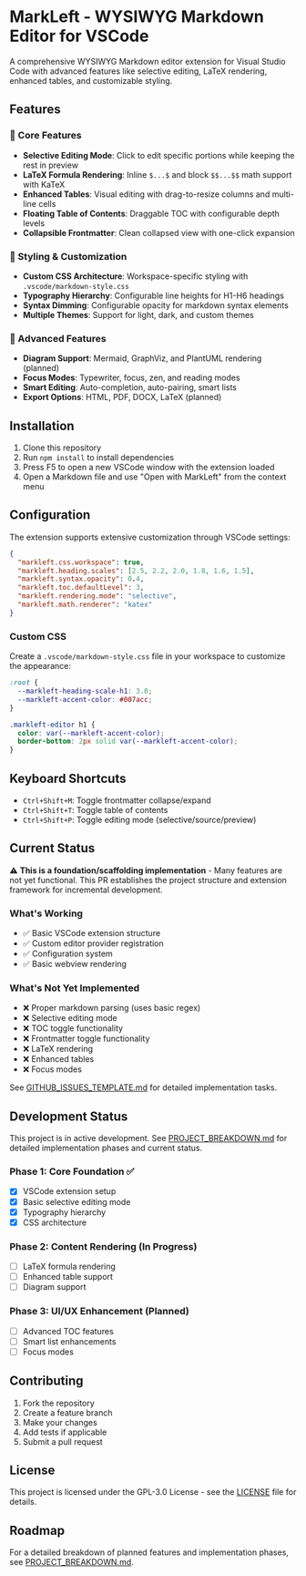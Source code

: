 # MarkLeft - WYSIWYG Markdown Editor for VSCode

A comprehensive WYSIWYG Markdown editor extension for Visual Studio Code with advanced features like selective editing, LaTeX rendering, enhanced tables, and customizable styling.

## Features

### 🎯 Core Features
- **Selective Editing Mode**: Click to edit specific portions while keeping the rest in preview
- **LaTeX Formula Rendering**: Inline `$...$` and block `$$...$$` math support with KaTeX
- **Enhanced Tables**: Visual editing with drag-to-resize columns and multi-line cells
- **Floating Table of Contents**: Draggable TOC with configurable depth levels
- **Collapsible Frontmatter**: Clean collapsed view with one-click expansion

### 🎨 Styling & Customization
- **Custom CSS Architecture**: Workspace-specific styling with `.vscode/markdown-style.css`
- **Typography Hierarchy**: Configurable line heights for H1-H6 headings
- **Syntax Dimming**: Configurable opacity for markdown syntax elements
- **Multiple Themes**: Support for light, dark, and custom themes

### 🚀 Advanced Features
- **Diagram Support**: Mermaid, GraphViz, and PlantUML rendering (planned)
- **Focus Modes**: Typewriter, focus, zen, and reading modes
- **Smart Editing**: Auto-completion, auto-pairing, smart lists
- **Export Options**: HTML, PDF, DOCX, LaTeX (planned)

## Installation

1. Clone this repository
2. Run `npm install` to install dependencies
3. Press F5 to open a new VSCode window with the extension loaded
4. Open a Markdown file and use "Open with MarkLeft" from the context menu

## Configuration

The extension supports extensive customization through VSCode settings:

```json
{
  "markleft.css.workspace": true,
  "markleft.heading.scales": [2.5, 2.2, 2.0, 1.8, 1.6, 1.5],
  "markleft.syntax.opacity": 0.4,
  "markleft.toc.defaultLevel": 3,
  "markleft.rendering.mode": "selective",
  "markleft.math.renderer": "katex"
}
```

### Custom CSS

Create a `.vscode/markdown-style.css` file in your workspace to customize the appearance:

```css
:root {
  --markleft-heading-scale-h1: 3.0;
  --markleft-accent-color: #007acc;
}

.markleft-editor h1 {
  color: var(--markleft-accent-color);
  border-bottom: 2px solid var(--markleft-accent-color);
}
```

## Keyboard Shortcuts

- `Ctrl+Shift+M`: Toggle frontmatter collapse/expand
- `Ctrl+Shift+T`: Toggle table of contents
- `Ctrl+Shift+P`: Toggle editing mode (selective/source/preview)

## Current Status

⚠️ **This is a foundation/scaffolding implementation** - Many features are not yet functional. This PR establishes the project structure and extension framework for incremental development.

### What's Working
- ✅ Basic VSCode extension structure
- ✅ Custom editor provider registration
- ✅ Configuration system
- ✅ Basic webview rendering

### What's Not Yet Implemented
- ❌ Proper markdown parsing (uses basic regex)
- ❌ Selective editing mode
- ❌ TOC toggle functionality
- ❌ Frontmatter toggle functionality
- ❌ LaTeX rendering
- ❌ Enhanced tables
- ❌ Focus modes

See [GITHUB_ISSUES_TEMPLATE.md](./GITHUB_ISSUES_TEMPLATE.md) for detailed implementation tasks.

## Development Status

This project is in active development. See [PROJECT_BREAKDOWN.md](./PROJECT_BREAKDOWN.md) for detailed implementation phases and current status.

### Phase 1: Core Foundation ✅
- [x] VSCode extension setup
- [x] Basic selective editing mode
- [x] Typography hierarchy
- [x] CSS architecture

### Phase 2: Content Rendering (In Progress)
- [ ] LaTeX formula rendering
- [ ] Enhanced table support
- [ ] Diagram support

### Phase 3: UI/UX Enhancement (Planned)
- [ ] Advanced TOC features
- [ ] Smart list enhancements
- [ ] Focus modes

## Contributing

1. Fork the repository
2. Create a feature branch
3. Make your changes
4. Add tests if applicable
5. Submit a pull request

## License

This project is licensed under the GPL-3.0 License - see the [LICENSE](LICENSE) file for details.

## Roadmap

For a detailed breakdown of planned features and implementation phases, see [PROJECT_BREAKDOWN.md](./PROJECT_BREAKDOWN.md).
